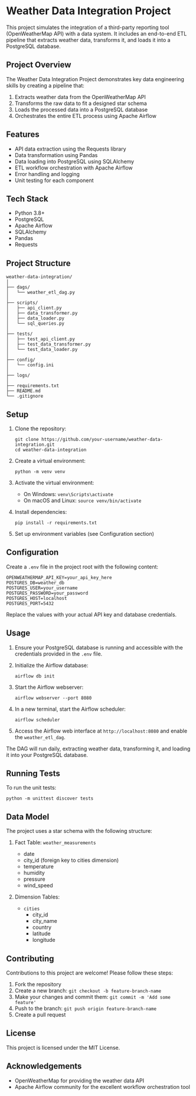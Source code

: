 # Weather Data Integration Project

This project simulates the integration of a third-party reporting tool 
(OpenWeatherMap API) with a data system. It includes an end-to-end ETL 
pipeline that extracts weather data, transforms it, and loads it into a 
PostgreSQL database.

## Project Overview

The Weather Data Integration Project demonstrates key data engineering 
skills by creating a pipeline that:

1. Extracts weather data from the OpenWeatherMap API
2. Transforms the raw data to fit a designed star schema
3. Loads the processed data into a PostgreSQL database
4. Orchestrates the entire ETL process using Apache Airflow

## Features

- API data extraction using the Requests library
- Data transformation using Pandas
- Data loading into PostgreSQL using SQLAlchemy
- ETL workflow orchestration with Apache Airflow
- Error handling and logging
- Unit testing for each component

## Tech Stack

- Python 3.8+
- PostgreSQL
- Apache Airflow
- SQLAlchemy
- Pandas
- Requests

## Project Structure

```
weather-data-integration/
│
├── dags/
│   └── weather_etl_dag.py
│
├── scripts/
│   ├── api_client.py
│   ├── data_transformer.py
│   ├── data_loader.py
│   └── sql_queries.py
│
├── tests/
│   ├── test_api_client.py
│   ├── test_data_transformer.py
│   └── test_data_loader.py
│
├── config/
│   └── config.ini
│
├── logs/
│
├── requirements.txt
├── README.md
└── .gitignore
```

## Setup

1. Clone the repository:
   ```
   git clone https://github.com/your-username/weather-data-integration.git
   cd weather-data-integration
   ```

2. Create a virtual environment:
   ```
   python -m venv venv
   ```

3. Activate the virtual environment:
   - On Windows: `venv\Scripts\activate`
   - On macOS and Linux: `source venv/bin/activate`

4. Install dependencies:
   ```
   pip install -r requirements.txt
   ```

5. Set up environment variables (see Configuration section)

## Configuration

Create a `.env` file in the project root with the following content:

```
OPENWEATHERMAP_API_KEY=your_api_key_here
POSTGRES_DB=weather_db
POSTGRES_USER=your_username
POSTGRES_PASSWORD=your_password
POSTGRES_HOST=localhost
POSTGRES_PORT=5432
```

Replace the values with your actual API key and database credentials.

## Usage

1. Ensure your PostgreSQL database is running and accessible with the 
credentials provided in the `.env` file.

2. Initialize the Airflow database:
   ```
   airflow db init
   ```

3. Start the Airflow webserver:
   ```
   airflow webserver --port 8080
   ```

4. In a new terminal, start the Airflow scheduler:
   ```
   airflow scheduler
   ```

5. Access the Airflow web interface at `http://localhost:8080` and enable 
the `weather_etl_dag`.

The DAG will run daily, extracting weather data, transforming it, and 
loading it into your PostgreSQL database.

## Running Tests

To run the unit tests:

```
python -m unittest discover tests
```

## Data Model

The project uses a star schema with the following structure:

1. Fact Table: `weather_measurements`
   - date
   - city_id (foreign key to cities dimension)
   - temperature
   - humidity
   - pressure
   - wind_speed

2. Dimension Tables:
   - `cities`
     - city_id
     - city_name
     - country
     - latitude
     - longitude

## Contributing

Contributions to this project are welcome! Please follow these steps:

1. Fork the repository
2. Create a new branch: `git checkout -b feature-branch-name`
3. Make your changes and commit them: `git commit -m 'Add some feature'`
4. Push to the branch: `git push origin feature-branch-name`
5. Create a pull request

## License

This project is licensed under the MIT License.

## Acknowledgements

- OpenWeatherMap for providing the weather data API
- Apache Airflow community for the excellent workflow orchestration tool
